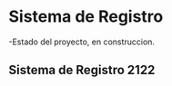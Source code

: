 <h1>Sistema de Registro</h1> 
-Estado del proyecto, en construccion.
<h2>Sistema de Registro 2122</h2>
